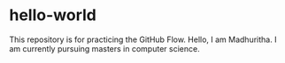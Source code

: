 # hello-world
This repository is for practicing the GitHub Flow.
Hello, I am Madhuritha. I am currently pursuing masters in computer science.
